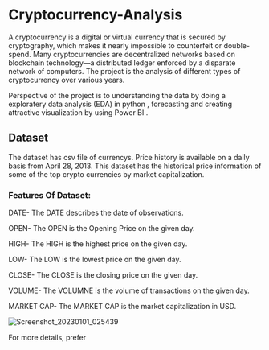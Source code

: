 # Cryptocurrency-Analysis


A cryptocurrency is a digital or virtual currency that is secured by cryptography, which makes it nearly impossible to counterfeit or double-spend. Many cryptocurrencies are decentralized networks based on blockchain technology—a distributed ledger enforced by a disparate network of computers. The project is the analysis of different types of cryptocurrency over various years.

Perspective of the project is to understanding the data by doing a exploratery data analysis (EDA) in python , forecasting and creating attractive visualization by using Power BI .


## Dataset
The dataset has csv file of currencys. Price history is available on a daily basis from April 28, 2013. This dataset has the historical price information of some of the top crypto currencies by market capitalization.


### Features Of Dataset:

DATE- The DATE describes the date of observations.

OPEN- The OPEN is the Opening Price on the given day.

HIGH- The HIGH is the highest price on the given day.

LOW- The LOW is the lowest price on the given day.

CLOSE- The CLOSE is the closing price on the given day.

VOLUME- The VOLUMNE is the volume of transactions on the given day.

MARKET CAP- The MARKET CAP is the market capitalization in USD.

![Screenshot_20230101_025439](https://user-images.githubusercontent.com/120455099/210155927-aadf46db-7f99-4560-88e4-dab2c30c891f.png)

For more details, prefer 
